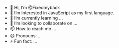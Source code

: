 - 👋 Hi, I’m @Fixedmyback
- 👀 I’m interested in JavaScript as my first language.
- 🌱 I’m currently learning ...
- 💞️ I’m looking to collaborate on ...
- 📫 How to reach me ...
- 😄 Pronouns: ...
- ⚡ Fun fact: ...

<!---
Fixedmyback/Fixedmyback is a ✨ special ✨ repository because its `README.md` (this file) appears on your GitHub profile.
You can click the Preview link to take a look at your changes.
--->
